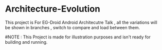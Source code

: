 # Architecture-Evolution

This project is For EG-Droid Android Architecutre Talk , all the variations will be shown in branches , switch to compare and load between them.

#NOTE :
This Project is made for illustration purposes and isn't ready for building and running.
